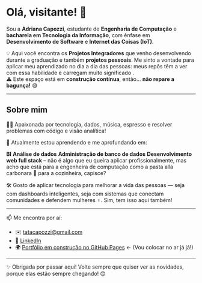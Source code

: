 # Olá, visitante! 👋

Sou a **Adriana Capozzi**, estudante de **Engenharia de Computação** e **bacharela em Tecnologia da Informação**, com ênfase em **Desenvolvimento de Software** e **Internet das Coisas (IoT)**.

💡 Aqui você encontra os **Projetos Integradores** que venho desenvolvendo durante a graduação e também **projetos pessoais**. Me sinto a vontade para aplicar meu aprendizado no dia a dia das pessoas: meus repôs têm a ver com essa habilidade e carregam muito significado .  
⚠️ Este espaço está em **construção contínua**, então... **não repare a bagunça!** 😅

---

## Sobre mim

👩‍💻 Apaixonada por tecnologia, dados, música, espresso e resolver problemas com código e visão analítica!

🌱 Atualmente estou aprendendo e me aprofundando em:

**BI**
**Análise de dados**
**Administração de banco de dados**
**Desenvolvimento web full stack** – não é algo que eu queira aplicar profissionalmente, mas acho que está para a engenheira de computação como a pasta alla carbonara 🍝 para a cozinheira, capisce?

🛠️ Gosto de aplicar tecnologia para melhorar a vida das pessoas — seja com dashboards inteligentes, seja com sistemas que conectam comunidades e defendem mulheres ♀️. Sim, tem isso aqui também!

---

📫 Me encontra por aí:

- ✉️ tatacapozzi@gmail.com  
- 💼 [LinkedIn](https://www.linkedin.com/in/adrianacapozzi/)  
- 🌍 [Portfólio em construção no GitHub Pages](https:///) ← (Vou colocar no ar já já!)

---

✨ Obrigada por passar aqui! Volte sempre que quiser ver as novidades, porque elas estão sempre chegando! 😊  
